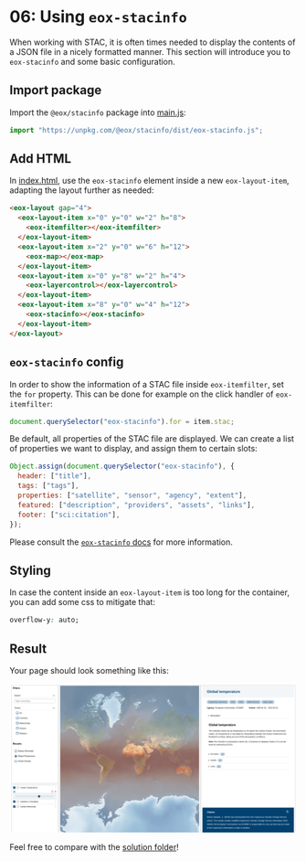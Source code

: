 # 06: Using `eox-stacinfo`

When working with STAC, it is often times needed to display the contents of a JSON file in a nicely formatted manner. This section will introduce you to `eox-stacinfo` and some basic configuration.

## Import package

Import the `@eox/stacinfo` package into [main.js](./main.js):

```js
import "https://unpkg.com/@eox/stacinfo/dist/eox-stacinfo.js";
```

## Add HTML

In [index.html](./index.html), use the `eox-stacinfo` element inside a new `eox-layout-item`, adapting the layout further as needed:

```html
<eox-layout gap="4">
  <eox-layout-item x="0" y="0" w="2" h="8">
    <eox-itemfilter></eox-itemfilter>
  </eox-layout-item>
  <eox-layout-item x="2" y="0" w="6" h="12">
    <eox-map></eox-map>
  </eox-layout-item>
  <eox-layout-item x="0" y="8" w="2" h="4">
    <eox-layercontrol></eox-layercontrol>
  </eox-layout-item>
  <eox-layout-item x="8" y="0" w="4" h="12">
    <eox-stacinfo></eox-stacinfo>
  </eox-layout-item>
</eox-layout>
```

## `eox-stacinfo` config

In order to show the information of a STAC file inside `eox-itemfilter`, set the `for` property. This can be done for example on the click handler of `eox-itemfilter`:

```js
document.querySelector("eox-stacinfo").for = item.stac;
```

Be default, all properties of the STAC file are displayed. We can create a list of properties we want to display, and assign them to certain slots:

```js
Object.assign(document.querySelector("eox-stacinfo"), {
  header: ["title"],
  tags: ["tags"],
  properties: ["satellite", "sensor", "agency", "extent"],
  featured: ["description", "providers", "assets", "links"],
  footer: ["sci:citation"],
});
```

Please consult the [`eox-stacinfo` docs](https://eox-a.github.io/EOxElements/?path=/docs/elements-eox-stacinfo--docs) for more information.

## Styling

In case the content inside an `eox-layout-item` is too long for the container, you can add some css to mitigate that:

```css
overflow-y: auto;
```

## Result

Your page should look something like this:

![](../screenshots/06.png)

Feel free to compare with the [solution folder](./solution/)!
